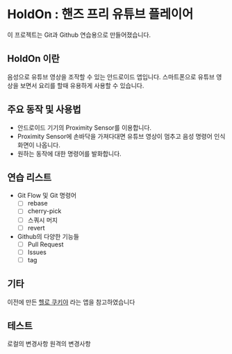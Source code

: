 # HoldOn : 핸즈 프리 유튜브 플레이어

이 프로젝트는 Git과 Github 연습용으로 만들어졌습니다.

## HoldOn 이란

음성으로 유튜브 영상을 조작할 수 있는 안드로이드 앱입니다. 스마트폰으로 유튜브 영상을 보면서 요리를 할때 유용하게 사용할 수 있습니다.

## 주요 동작 및 사용법

- 안드로이드 기기의 Proximity Sensor를 이용합니다.
- Proximity Sensor에 손바닥을 가져다대면 유튜브 영상이 멈추고 음성 명령어 인식 화면이 나옵니다.
- 원하는 동작에 대한 명령어를 발화합니다.

## 연습 리스트

- Git Flow 및 Git 명령어
  - [ ] rebase
  - [ ] cherry-pick
  - [ ] 스쿼시 머지
  - [ ] revert
- Github의 다양한 기능들
  - [ ] Pull Request
  - [ ] Issues
  - [ ] tag

## 기타

이전에 만든 [헬로 쿠키야](https://github.com/ChanJun-Park/HelloCookieYa) 라는 앱을 참고하였습니다

## 테스트

로컬의 변경사항
원격의 변경사항
